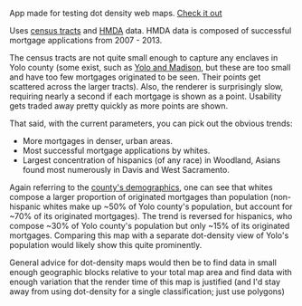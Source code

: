 App made for testing dot density web maps. [Check it out](http://wpears.github.io/dotdensity)

Uses [census tracts](ftp://ftp.census.gov/) and [HMDA](http://cfpb.github.io/api/hmda/index.html) data. HMDA data is composed of successful mortgage applications from 2007 - 2013.

The census tracts are not quite small enough to capture any enclaves in Yolo county (some exist, such as [Yolo and Madison](http://en.wikipedia.org/wiki/Yolo_County,_California#2011), but these are too small and have too few mortgages originated to be seen. Their points get scattered across the larger tracts). Also, the renderer is surprisingly slow, requiring nearly a second if each mortgage is shown as a point. Usability gets traded away pretty quickly as more points are shown.

That said, with the current parameters, you can pick out the obvious trends:
* More mortgages in denser, urban areas.
* Most successful mortgage applications by whites.
* Largest concentration of hispanics (of any race) in Woodland, Asians found most numerously in Davis and West Sacramento.

Again referring to the [county's demographics](http://en.wikipedia.org/wiki/Yolo_County,_California#2011), one can see that whites compose a larger proportion of originated mortgages than population (non-hispanic whites make up ~50% of Yolo county's population, but account for ~70% of its originated mortgages). The trend is reversed for hispanics, who compose ~30% of Yolo county's population but only ~15% of its originated mortgages. Comparing this map with a separate dot-density view of Yolo's population would likely show this quite prominently.

General advice for dot-density maps would then be to find data in small enough geographic blocks relative to your total map area and find data with enough variation that the render time of this map is justified (and I'd stay away from using dot-density for a single classification; just use polygons)